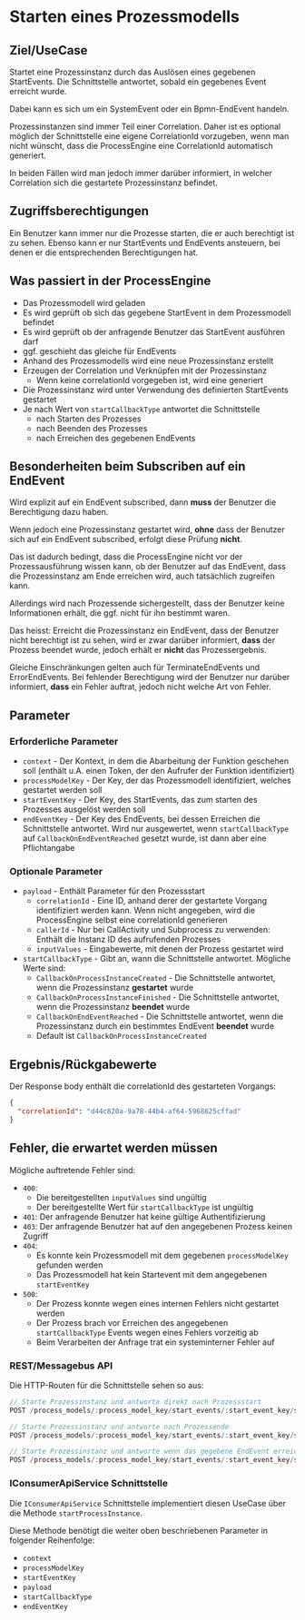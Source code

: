 # Starten eines Prozessmodells

## Ziel/UseCase

Startet eine Prozessinstanz durch das Auslösen eines gegebenen StartEvents.
Die Schnittstelle antwortet, sobald ein gegebenes Event erreicht wurde.

Dabei kann es sich um ein SystemEvent oder ein Bpmn-EndEvent handeln.

Prozessinstanzen sind immer Teil einer Correlation.
Daher ist es optional möglich der Schnittstelle eine eigene CorrelationId
vorzugeben, wenn man nicht wünscht, dass die ProcessEngine eine
CorrelationId automatisch generiert.

In beiden Fällen wird man jedoch immer darüber informiert, in welcher Correlation
sich die gestartete Prozessinstanz befindet.

## Zugriffsberechtigungen

Ein Benutzer kann immer nur die Prozesse starten, die er auch berechtigt ist
zu sehen.
Ebenso kann er nur StartEvents und EndEvents ansteuern, bei denen er die
entsprechenden Berechtigungen hat.

## Was passiert in der ProcessEngine

- Das Prozessmodell wird geladen
- Es wird geprüft ob sich das gegebene StartEvent in dem Prozessmodell befindet
- Es wird geprüft ob der anfragende Benutzer das StartEvent ausführen darf
- ggf. geschieht das gleiche für EndEvents
- Anhand des Prozessmodells wird eine neue Prozessinstanz erstellt
- Erzeugen der Correlation und Verknüpfen mit der Prozessinstanz
  - Wenn keine correlationId vorgegeben ist, wird eine generiert
- Die Prozessinstanz wird unter Verwendung des definierten StartEvents gestartet
- Je nach Wert von `startCallbackType` antwortet die Schnittstelle
  - nach Starten des Prozesses
  - nach Beenden des Prozesses
  - nach Erreichen des gegebenen EndEvents

## Besonderheiten beim Subscriben auf ein EndEvent

Wird explizit auf ein EndEvent subscribed, dann **muss** der Benutzer die
Berechtigung dazu haben.

Wenn jedoch eine Prozessinstanz gestartet wird, **ohne** dass der Benutzer sich
auf ein EndEvent subscribed, erfolgt diese Prüfung **nicht**.

Das ist dadurch bedingt, dass die ProcessEngine nicht vor der Prozessausführung
wissen kann, ob der Benutzer auf das EndEvent, dass die Prozessinstanz am Ende
erreichen wird, auch tatsächlich zugreifen kann.

Allerdings wird nach Prozessende sichergestellt, dass der Benutzer keine
Informationen erhält, die ggf. nicht für ihn bestimmt waren.

Das heisst:
Erreicht die Prozessinstanz ein EndEvent, dass der Benutzer nicht berechtigt
ist zu sehen, wird er zwar darüber informiert, **dass** der Prozess beendet wurde,
jedoch erhält er **nicht** das Prozessergebnis.

Gleiche Einschränkungen gelten auch für TerminateEndEvents und ErrorEndEvents.
Bei fehlender Berechtigung wird der Benutzer nur darüber informiert, **dass** ein
Fehler auftrat, jedoch nicht welche Art von Fehler.

## Parameter

### Erforderliche Parameter

* `context` - Der Kontext, in dem die Abarbeitung der Funktion geschehen soll
  (enthält u.A. einen Token, der den Aufrufer der Funktion identifiziert)
* `processModelKey` - Der Key, der das Prozessmodell identifiziert, welches
  gestartet werden soll
* `startEventKey` - Der Key, des StartEvents, das zum starten des Prozesses
  ausgelöst werden soll
* `endEventKey` - Der Key des EndEvents, bei dessen Erreichen die
  Schnittstelle antwortet. Wird nur ausgewertet, wenn `startCallbackType`
  auf `CallbackOnEndEventReached` gesetzt wurde, ist dann aber eine Pflichtangabe

### Optionale Parameter

* `payload` - Enthält Parameter für den Prozessstart
  * `correlationId` - Eine ID, anhand derer der gestartete Vorgang identifiziert
    werden kann. Wenn nicht angegeben, wird die ProcessEngine selbst eine
    correlationId generieren
  * `callerId` - Nur bei CallActivity und Subprocess zu verwenden: Enthält die
    Instanz ID des aufrufenden Prozesses
  * `inputValues` - Eingabewerte, mit denen der Prozess gestartet wird
* `startCallbackType` - Gibt an, wann die Schnittstelle antwortet. Mögliche Werte sind:
  * `CallbackOnProcessInstanceCreated` - Die Schnittstelle antwortet, wenn die
    Prozessinstanz **gestartet**  wurde
  * `CallbackOnProcessInstanceFinished` - Die Schnittstelle antwortet, wenn die
    Prozessinstanz **beendet**  wurde
  * `CallbackOnEndEventReached` - Die Schnittstelle antwortet, wenn die
    Prozessinstanz durch ein bestimmtes EndEvent **beendet** wurde
  * Default ist `CallbackOnProcessInstanceCreated`

## Ergebnis/Rückgabewerte

Der Response body enthält die correlationId des gestarteten Vorgangs:

```JSON
{
  "correlationId": "d44c820a-9a78-44b4-af64-5968625cffad"
}
```

## Fehler, die erwartet werden müssen

Mögliche auftretende Fehler sind:
- `400`:
    - Die bereitgestellten `inputValues` sind ungültig
    - Der bereitgestellte Wert für `startCallbackType` ist ungültig
- `401`: Der anfragende Benutzer hat keine gültige Authentifizierung
- `403`: Der anfragende Benutzer hat auf den angegebenen Prozess keinen Zugriff
- `404`:
  - Es konnte kein Prozessmodell mit dem gegebenen `processModelKey`
    gefunden werden
  - Das Prozessmodell hat kein Startevent mit dem angegebenen `startEventKey`
- `500`:
  - Der Prozess konnte wegen eines internen Fehlers nicht gestartet werden
  - Der Prozess brach vor Erreichen des angegebenen `startCallbackType` Events wegen
    eines Fehlers vorzeitig ab
  - Beim Verarbeiten der Anfrage trat ein systeminterner Fehler auf

### REST/Messagebus API

Die HTTP-Routen für die Schnittstelle sehen so aus:

```JavaScript
// Starte Prozessinstanz und antworte direkt nach Prozessstart
POST /process_models/:process_model_key/start_events/:start_event_key/start?startCallbackType=1

// Starte Prozessinstanz und antworte nach Prozessende
POST /process_models/:process_model_key/start_events/:start_event_key/start?startCallbackType=2

// Starte Prozessinstanz und antworte wenn das gegebene EndEvent erreicht wurde
POST /process_models/:process_model_key/start_events/:start_event_key/start?startCallbackType=3&end_event_id=endEventKey
```

### IConsumerApiService Schnittstelle

Die `IConsumerApiService` Schnittstelle implementiert diesen UseCase
über die Methode `startProcessInstance`.

Diese Methode benötigt die weiter oben beschriebenen Parameter in folgender
Reihenfolge:
- `context`
- `processModelKey`
- `startEventKey`
- `payload`
- `startCallbackType`
- `endEventKey`
